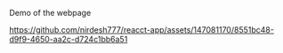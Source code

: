 Demo of the webpage

https://github.com/nirdesh777/reacct-app/assets/147081170/8551bc48-d9f9-4650-aa2c-d724c1bb6a51


